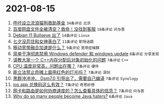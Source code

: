 # 2021-08-15

1. [呼吁设立流浪猫狗救助基金](https://www.v2ex.com/t/795876) `34条评论` `北京`
1. [百度网盘文件全被清空？救命！没找到客服](https://www.v2ex.com/t/795851) `18条评论` `问与答`
1. [Debian 11 Bullseye 出了](https://www.v2ex.com/t/795840) `14条评论` `Linux`
1. [七夕没忍住和女神表白了](https://www.v2ex.com/t/795882) `11条评论` `职场话题`
1. [移动宽带融合加速是什么？](https://www.v2ex.com/t/795841) `9条评论` `宽带症候群`
1. [简单干净彻底禁用 Windows defender 和 windows update](https://www.v2ex.com/t/795860) `8条评论` `分享发现`
1. [请教大家一个 C++内存分配后对象初始化的问题](https://www.v2ex.com/t/795873) `7条评论` `C++`
1. [CPU 温度非常高，问题出在哪？](https://www.v2ex.com/t/795868) `7条评论` `硬件`
1. [能立法禁止肉摊上面用红色的灯光吗？](https://www.v2ex.com/t/795865) `7条评论` `深圳`
1. [黑群冲冲冲， Dsm7.0 引导出了，需要自己编译](https://www.v2ex.com/t/795863) `7条评论` `Synology`
1. [ios app 兑换码这么有效？](https://www.v2ex.com/t/795846) `7条评论` `奇思妙想`
1. [网卡和路由是如何协商速度的？怎么查看具体的信息？](https://www.v2ex.com/t/795839) `7条评论` `问与答`
1. [Why do so many people become Java haters?](https://www.v2ex.com/t/795881) `6条评论` `Java`
